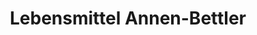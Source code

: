 ---
title: "Lebensmittel Annen-Bettler"
url: /lauenen/lebensmittel-annen-bettler/
shop: Lebensmittel
---